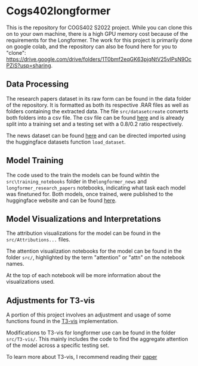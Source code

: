 # Cogs402longformer

This is the repository for COGS402 S2022 project. While you can clone this on to your own machine, there is a high GPU memory cost because of the requirements for the Longformer. The work for this project is primarily done on google colab, and the repository can also be found here for you to "clone": https://drive.google.com/drive/folders/1T0bmf2eqGK63pjqNtV25vIPsN9OcPZiS?usp=sharing. 

## Data Processing

The research papers dataset in its raw form can be found in the data folder of the repository. It is formatted as both its respective .RAR files as well as folders containing the extracted data. The file `src/datasetcreate` converts both folders into a csv file. The csv file can be found [here](https://huggingface.co/datasets/danielhou13/cogs402dataset) and is already split into a training set and a testing set with a 0.8/0.2 ratio respectively.

The news dataset can be found [here](https://huggingface.co/datasets/hyperpartisan_news_detection) and can be directed imported using the huggingface datasets function `load_dataset`.

## Model Training

The code used to the train the models can be found wihtin the `src\training_notebooks` folder in the`longformer_news` and `longformer_research_papers` notebooks, indicating what task each model was finetuned for. Both models, once trained, were published to the huggingface website and can be found [here](https://huggingface.co/danielhou13).

## Model Visualizations and Interpretations

The attribution visualizations for the model can be found in the `src/Attributions...` files.

The attention visualization notebooks for the model can be found in the folder `src/`, highlighted by the term "attention" or "attn" on the notebook names.

At the top of each notebook will be more information about the visualizations used.

## Adjustments for T3-vis

A portion of this project involves an adjustment and usage of some functions found in the [T3-vis](https://github.com/raymondzmc/T3-Vis) implementation. 

Modifications to T3-vis for longformer use can be found in the folder `src/T3-vis/`. This mainly includes the code to find the aggregate attention of the model across a specific testing set. 

To learn more about T3-vis, I recommend reading their [paper](https://arxiv.org/abs/2108.13587)
